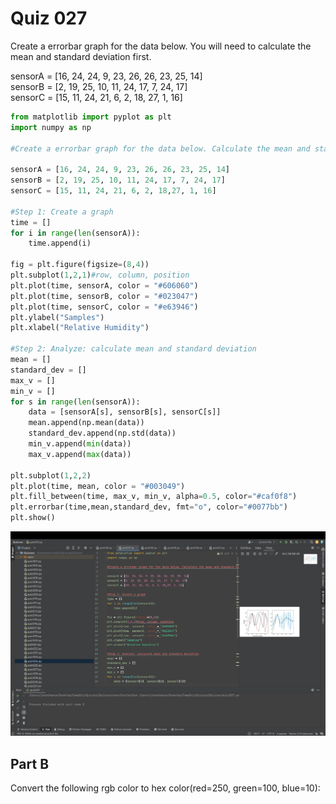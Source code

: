 # Quiz 027
Create a errorbar graph for the data below. You will need to calculate the mean and standard deviation first.

sensorA = [16, 24, 24, 9, 23, 26, 26, 23, 25, 14]  
sensorB = [2, 19, 25, 10, 11, 24, 17, 7, 24, 17]  
sensorC = [15, 11, 24, 21, 6, 2, 18, 27, 1, 16]  


```.py
from matplotlib import pyplot as plt
import numpy as np

#Create a errorbar graph for the data below. Calculate the mean and standard deviation first.

sensorA = [16, 24, 24, 9, 23, 26, 26, 23, 25, 14]
sensorB = [2, 19, 25, 10, 11, 24, 17, 7, 24, 17]
sensorC = [15, 11, 24, 21, 6, 2, 18,27, 1, 16]

#Step 1: Create a graph
time = []
for i in range(len(sensorA)):
    time.append(i)

fig = plt.figure(figsize=(8,4))
plt.subplot(1,2,1)#row, column, position
plt.plot(time, sensorA, color = "#606060")
plt.plot(time, sensorB, color = "#023047")
plt.plot(time, sensorC, color = "#e63946")
plt.ylabel("Samples")
plt.xlabel("Relative Humidity")

#Step 2: Analyze: calculate mean and standard deviation
mean = []
standard_dev = []
max_v = []
min_v = []
for s in range(len(sensorA)):
    data = [sensorA[s], sensorB[s], sensorC[s]]
    mean.append(np.mean(data))
    standard_dev.append(np.std(data))
    min_v.append(min(data))
    max_v.append(max(data))

plt.subplot(1,2,2)
plt.plot(time, mean, color = "#003049")
plt.fill_between(time, max_v, min_v, alpha=0.5, color="#caf0f8")
plt.errorbar(time,mean,standard_dev, fmt="o", color="#0077bb")
plt.show()
```

![](quiz027.jpg)

## Part B
Convert the following rgb color to hex color(red=250, green=100, blue=10): 


